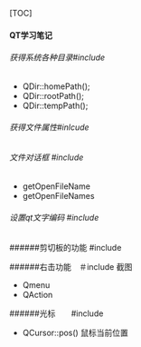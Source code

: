 [TOC]

#### QT学习笔记
###### 获得系统各种目录#include <QDir>
- QDir::homePath();
- QDir::rootPath();
- QDir::tempPath();

###### 获得文件属性#inlcude <QFileInfo>


###### 文件对话框 #include <QFileDialog>
- getOpenFileName
- getOpenFileNames

###### 设置qt文字编码 #include <QTextCodec>

######剪切板的功能 #include <QClipBoard>

######右击功能　＃include <QContextMenuEvent>  截图
- Qmenu
- QAction

######光标　　#include <QCursor> 
- QCursor::pos() 鼠标当前位置
